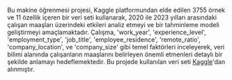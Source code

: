 Bu makine öğrenmesi projesi, Kaggle platformundan elde edilen 3755 örnek ve 11 özellik içeren bir veri seti kullanarak, 2020 ile 2023 yılları arasındaki çalışan maaşları üzerindeki etkileri analiz etmeyi ve bir tahminleme modeli geliştirmeyi amaçlamaktadır. Çalışma, 'work_year', 'experience_level', 'employment_type', 'job_title', 'employee_residence', 'remote_ratio', 'company_location', ve 'company_size' gibi temel faktörleri inceleyerek, veri bilimi alanında çalışanların maaşlarını belirleyen önemli etmenleri detaylı bir şekilde anlamayı hedeflemektedir.
Bu projede kullanılan veri seti [Kaggle](https://www.kaggle.com/datasets/arnabchaki/data-science-salaries-2023)'dan alınmıştır.
